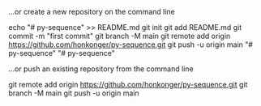 …or create a new repository on the command line

echo "# py-sequence" >> README.md
git init
git add README.md
git commit -m "first commit"
git branch -M main
git remote add origin https://github.com/honkonger/py-sequence.git
git push -u origin main
"# py-sequence"
"# py-sequence"

…or push an existing repository from the command line

git remote add origin https://github.com/honkonger/py-sequence.git
git branch -M main
git push -u origin main
